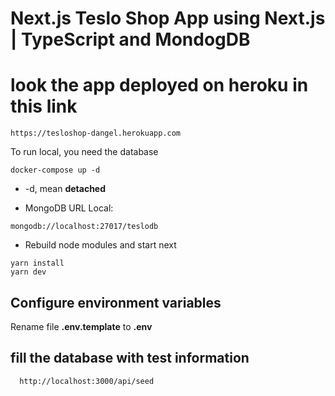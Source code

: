 # Next.js Teslo Shop App using Next.js | TypeScript and MondogDB

# look the app deployed on heroku in this link
`https://tesloshop-dangel.herokuapp.com`


To run local, you need the database
```
docker-compose up -d
```

* -d, mean __detached__

* MongoDB URL Local:
```
mongodb://localhost:27017/teslodb
```
* Rebuild node modules and start next
```
yarn install
yarn dev
```

## Configure environment variables
Rename file __.env.template__ to __.env__

## fill the database with test information
```
  http://localhost:3000/api/seed
```